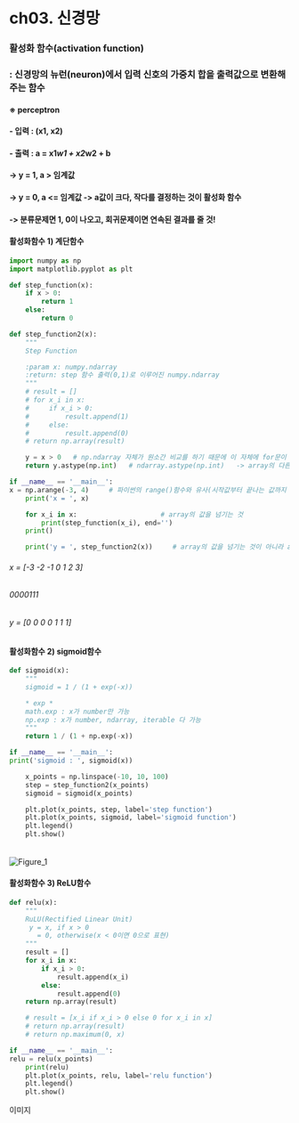 # ch03. 신경망
### 활성화 함수(activation function)
### : 신경망의 뉴런(neuron)에서 입력 신호의 가중치 합을 출력값으로 변환해주는 함수
#### ※ perceptron 
#### - 입력 : (x1, x2)
#### - 출력 : a = x1*w1 + x2*w2 + b
####        -> y = 1, a > 임계값
####        -> y = 0, a <= 임계값  -> a값이 크다, 작다를 결정하는 것이 활성화 함수
####        -> 분류문제면 1, 0이 나오고, 회귀문제이면 연속된 결과를 줄 것!

#### 활성화함수 1) 계단함수
```python
import numpy as np
import matplotlib.pyplot as plt

def step_function(x):
    if x > 0:
        return 1
    else:
        return 0
```

```python
def step_function2(x):
    """
    Step Function

    :param x: numpy.ndarray
    :return: step 함수 출력(0,1)로 이루어진 numpy.ndarray
    """
    # result = []
    # for x_i in x:
    #     if x_i > 0:
    #         result.append(1)
    #     else:
    #         result.append(0)
    # return np.array(result)

    y = x > 0   # np.ndarray 자체가 원소간 비교를 하기 때문에 이 자체에 for문이 들어간 것과 같음(F, T의 array) -> F, T를 0,1로만 바꾸면 됨
    return y.astype(np.int)   # ndarray.astype(np.int)   -> array의 다른 타입을 int타입으로 변환해주는 함수

```

```python
if __name__ == '__main__':
x = np.arange(-3, 4)     # 파이썬의 range()함수와 유사(시작값부터 끝나는 값까지 1씩 증가시키는 함수)
    print('x = ', x)

    for x_i in x:                     # array의 값을 넘기는 것
        print(step_function(x_i), end='')
    print()

    print('y = ', step_function2(x))     # array의 값을 넘기는 것이 아니라 array 자체를 넘기면 array를 리턴해주면 좋겠음
```
###### x =  [-3 -2 -1  0  1  2  3]
###### 0000111
###### y =  [0 0 0 0 1 1 1]

#### 활성화함수 2) sigmoid함수
```python
def sigmoid(x):
    """
    sigmoid = 1 / (1 + exp(-x))

    * exp *
    math.exp : x가 number만 가능
    np.exp : x가 number, ndarray, iterable 다 가능
    """
    return 1 / (1 + np.exp(-x))
```

```python
if __name__ == '__main__':
print('sigmoid : ', sigmoid(x))

    x_points = np.linspace(-10, 10, 100)
    step = step_function2(x_points)
    sigmoid = sigmoid(x_points)

    plt.plot(x_points, step, label='step function')
    plt.plot(x_points, sigmoid, label='sigmoid function')
    plt.legend()
    plt.show()
```
###### 
![Figure_1](https://user-images.githubusercontent.com/56914237/72419218-b4cf7f00-37bf-11ea-88a1-ff81d85c7b73.png)

#### 활성화함수 3) ReLU함수
```python
def relu(x):
    """
    RuLU(Rectified Linear Unit)
     y = x, if x > 0
       = 0, otherwise(x < 0이면 0으로 표현)
    """
    result = []
    for x_i in x:
        if x_i > 0:
            result.append(x_i)
        else:
            result.append(0)
    return np.array(result)

    # result = [x_i if x_i > 0 else 0 for x_i in x]
    # return np.array(result)
    # return np.maximum(0, x)
```

```python
if __name__ == '__main__':
relu = relu(x_points)
    print(relu)
    plt.plot(x_points, relu, label='relu function')
    plt.legend()
    plt.show()
```
이미지
